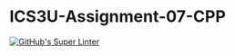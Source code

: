# ICS3U-Assignment-07-CPP

[![GitHub's Super Linter](https://github.com/Michael-Zagon/ICS3U-Assignment-07-CPP/workflows/GitHub's%20Super%20Linter/badge.svg)](https://github.com/Michael-Zagon/ICS3U-Assignment-07-CPP/actions)
